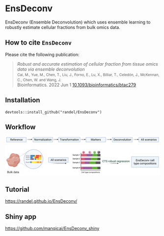 # EnsDeconv
EnsDeconv (Ensemble Deconvolution) which uses ensemble learning to robustly estimate cellular fractions from bulk omics data.

## How to cite `EnsDeconv`

Please cite the following publication:

> *Robust and accurate estimation of cellular fraction from tissue omics data via ensemble deconvolution*<br />
> <small>Cai, M., Yue, M., Chen, T., Liu, J., Forno, E., Lu, X., Billiar, T., Celedón, J., McKennan, C., Chen, W. and Wang, J.<br /></small>
> Bioinformatics. 2022 Jun 1 [10.1093/bioinformatics/btac279](https://academic.oup.com/bioinformatics/article-abstract/38/11/3004/6570586?redirectedFrom=fulltext) 


## Installation
```
devtools::install_github("randel/EnsDeconv")
```

## Workflow
<img src = "./man/figures/EnsDeconv_algorithm.png">


Tutorial
-----------------
https://randel.github.io/EnsDeconv/

Shiny app
-----------------
https://github.com/manqicai/EnsDeconv_shiny
